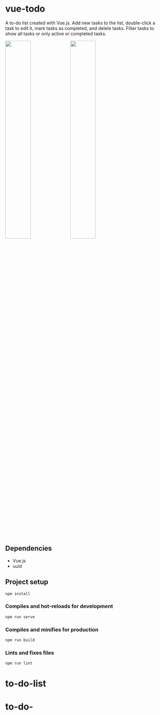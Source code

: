 # vue-todo

A to-do list created with Vue.js. Add new tasks to the list, double-click a task to edit it, mark tasks as completed, and delete tasks. Filter tasks to show all tasks or only active or completed tasks.

<p float="left">
  <image src="./public/preview-1.png" width="40%">
  <image src="./public/preview-2.png" width="40%">
</p>

## Dependencies

- Vue.js
- uuid

## Project setup

```
npm install
```

### Compiles and hot-reloads for development

```
npm run serve
```

### Compiles and minifies for production

```
npm run build
```

### Lints and fixes files

```
npm run lint
```
# to-do-list
# to-do-

